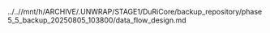 ../..//mnt/h/ARCHIVE/.UNWRAP/STAGE1/DuRiCore/backup_repository/phase5_5_backup_20250805_103800/data_flow_design.md